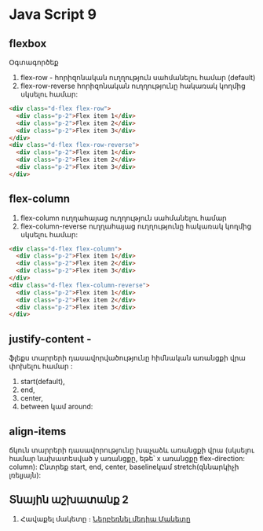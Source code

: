 # Java Script 9

## flexbox 

Օգտագործեք 
1. flex-row - հորիզոնական ուղղություն սահմանելու համար (default) 
2. flex-row-reverse հորիզոնական ուղղությունը հակառակ կողմից սկսելու համար:

```html
<div class="d-flex flex-row">
  <div class="p-2">Flex item 1</div>
  <div class="p-2">Flex item 2</div>
  <div class="p-2">Flex item 3</div>
</div>
<div class="d-flex flex-row-reverse">
  <div class="p-2">Flex item 1</div>
  <div class="p-2">Flex item 2</div>
  <div class="p-2">Flex item 3</div>
</div>
```

## flex-column 
1. flex-column ուղղահայաց ուղղություն սահմանելու համար 
2. flex-column-reverse ուղղահայաց ուղղությունը հակառակ կողմից սկսելու համար:

```html
<div class="d-flex flex-column">
  <div class="p-2">Flex item 1</div>
  <div class="p-2">Flex item 2</div>
  <div class="p-2">Flex item 3</div>
</div>
<div class="d-flex flex-column-reverse">
  <div class="p-2">Flex item 1</div>
  <div class="p-2">Flex item 2</div>
  <div class="p-2">Flex item 3</div>
</div>
```


## justify-content - 
 ֆլեքս տարրերի դասավորվածությունը հիմնական առանցքի վրա փոխելու համար :
 1. start(default), 
 2. end,
 3. center,
 4. between կամ around:


## align-items
 ճկուն տարրերի դասավորությունը խաչաձև առանցքի վրա (սկսելու համար նախատեսված y առանցքը, եթե՝ x առանցքը flex-direction: column): Ընտրեք start, end, center, baselineկամ stretch(զննարկիչի լռելյայն):
## Տնային աշխատանք 2

1. Հավաքել մակետը ։
<a href="./files/lesson9.psd" rel="nofollow" target="_blank" >Ներբեռնել մեդիա Մակետը</a>



